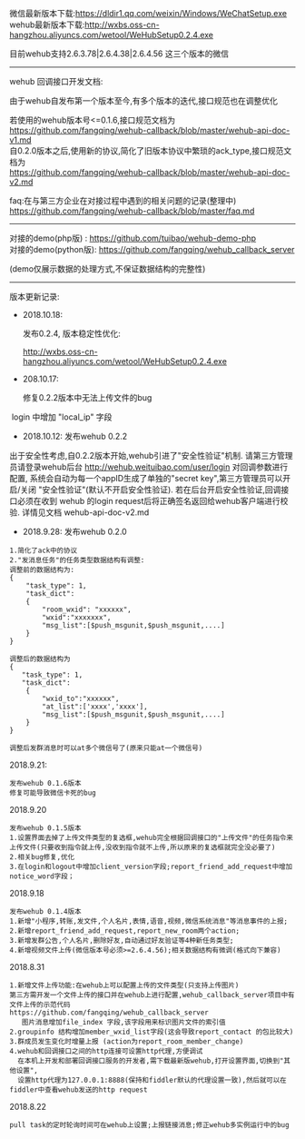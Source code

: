 微信最新版本下载:https://dldir1.qq.com/weixin/Windows/WeChatSetup.exe  
wehub最新版本下载:http://wxbs.oss-cn-hangzhou.aliyuncs.com/wetool/WeHubSetup0.2.4.exe

目前wehub支持2.6.3.78|2.6.4.38|2.6.4.56 这三个版本的微信

------

wehub 回调接口开发文档: 

由于wehub自发布第一个版本至今,有多个版本的迭代,接口规范也在调整优化

若使用的wehub版本号<=0.1.6,接口规范文档为  
https://github.com/fangqing/wehub-callback/blob/master/wehub-api-doc-v1.md  
自0.2.0版本之后,使用新的协议,简化了旧版本协议中繁琐的ack_type,接口规范文档为  
https://github.com/fangqing/wehub-callback/blob/master/wehub-api-doc-v2.md

faq:在与第三方企业在对接过程中遇到的相关问题的记录(整理中)     
https://github.com/fangqing/wehub-callback/blob/master/faq.md	

------
对接的demo(php版) : https://github.com/tuibao/wehub-demo-php  
对接的demo(python版): https://github.com/fangqing/wehub_callback_server  

(demo仅展示数据的处理方式,不保证数据结构的完整性)

------
版本更新记录:  

- 2018.10.18:

  发布0.2.4, 版本稳定性优化:

   http://wxbs.oss-cn-hangzhou.aliyuncs.com/wetool/WeHubSetup0.2.4.exe


- 208.10.17:

   修复0.2.2版本中无法上传文件的bug

​        login 中增加 "local_ip" 字段



-  2018.10.12:
发布wehub 0.2.2

出于安全性考虑,自0.2.2版本开始,wehub引进了"安全性验证"机制. 请第三方管理员请登录wehub后台 http://wehub.weituibao.com/user/login 对回调参数进行配置, 系统会自动为每一个appID生成了单独的"secret key",第三方管理员可以开启/关闭 "安全性验证"(默认不开启安全性验证). 若在后台开启安全性验证,回调接口必须在收到 wehub 的login request后将正确签名返回给wehub客户端进行校验. 详情见文档 wehub-api-doc-v2.md

- 2018.9.28:
  发布wehub 0.2.0 

```
1.简化了ack中的协议
2."发消息任务"的任务类型数据结构有调整:  
调整前的数据结构为: 
{
    "task_type": 1,  
    "task_dict":
    {	
    	"room_wxid": "xxxxxx",  
    	"wxid":"xxxxxxx",	   				  
    	"msg_list":[$push_msgunit,$push_msgunit,....] 
	}
}

调整后的数据结构为
{
   "task_type": 1,  
   "task_dict":
    {	
        "wxid_to":"xxxxxx",  	
        "at_list":['xxxx','xxxx'],  
    	"msg_list":[$push_msgunit,$push_msgunit,....] 
	}
}

调整后发群消息时可以at多个微信号了(原来只能at一个微信号)
```

2018.9.21:

```
发布wehub 0.1.6版本
修复可能导致微信卡死的bug
```

2018.9.20
```
发布wehub 0.1.5版本
1.设置界面去掉了上传文件类型的复选框,wehub完全根据回调接口的"上传文件"的任务指令来上传文件(只要收到指令就上传,没收到指令就不上传,所以原来的复选框就完全没必要了)
2.相关bug修复,优化
3.在login和logout中增加client_version字段;report_friend_add_request中增加notice_word字段；
```

2018.9.18
```
发布wehub 0.1.4版本
1.新增"小程序,转账,发文件,个人名片,表情,语音,视频,微信系统消息"等消息事件的上报;
2.新增report_friend_add_request,report_new_room两个action;
3.新增发群公告,个人名片,删除好友,自动通过好友验证等4种新任务类型; 
4.新增视频文件上传(微信版本号必须>=2.6.4.56);相关数据结构有微调(格式向下兼容)
```

2018.8.31
```
1.新增文件上传功能:在wehub上可以配置上传的文件类型(只支持上传图片)
第三方需开发一个文件上传的接口并在wehub上进行配置,wehub_callback_server项目中有文件上传的示范代码  
https://github.com/fangqing/wehub_callback_server
   图片消息增加file_index 字段,该字段用来标识图片文件的索引值
2.groupinfo 结构增加member_wxid_list字段(这会导致report_contact 的包比较大)
3.群成员发生变化时增量上报 (action为report_room_member_change)
4.wehub和回调接口之间的http连接可设置http代理,方便调试
  在本机上开发和部署回调接口服务的开发者,需下载最新版wehub,打开设置界面,切换到"其他设置", 
  设置http代理为127.0.0.1:8888(保持和fiddler默认的代理设置一致),然后就可以在fiddler中查看wehub发送的http request
```

2018.8.22
```
pull task的定时轮询时间可在wehub上设置;上报链接消息;修正wehub多实例运行中的bug
```


